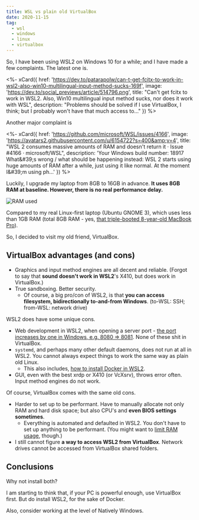 ```yaml
---
title: WSL vs plain old VirtualBox
date: 2020-11-15
tag:
  - wsl
  - windows
  - linux
  - virtualbox
---
```


So, I have been using WSL2 on Windows 10 for a while; and I have made a few complaints. The latest one is.

<%- xCard({
  href: 'https://dev.to/patarapolw/can-t-get-fcitx-to-work-in-wsl2-also-win10-multilingual-input-method-sucks-169f',
  image: 'https://dev.to/social_previews/article/514796.png',
  title: "Can't get fcitx to work in WSL2. Also, Win10 multilingual input method sucks, nor does it work with WSL",
  description: "Problems should be solved if I use VirtualBox, I think; but I probably won't have that much access to..."
}) %>

<!-- excerpt -->

Another major complaint is

<%- xCard({
  href: 'https://github.com/microsoft/WSL/issues/4166',
  image: 'https://avatars2.githubusercontent.com/u/6154722?s=400&amp;v=4',
  title: "WSL 2 consumes massive amounts of RAM and doesn't return it · Issue #4166 · microsoft/WSL",
  description: 'Your Windows build number: 18917 What&amp;#39;s wrong / what should be happening instead: WSL 2 starts using huge amounts of RAM after a while, just using it like normal. At the moment I&amp;#39;m using ph...'
}) %>

Luckily, I upgrade my laptop from 8GB to 16GB in advance. **It uses 8GB RAM at baseline. However, there is no real performance delay.**

![RAM used](https://dev-to-uploads.s3.amazonaws.com/i/2ma7rxiqirbqh4iby8pk.jpg)

Compared to my real Linux-first laptop (Ubuntu GNOME 3), which uses less than 1GB RAM (total 8GB RAM - yes, [that triple-booted 8-year-old MacBook Pro](https://www.polv.cc/post/2020/09/mac-triple-boot)).

So, I decided to visit my old friend, VirtualBox.

## VirtualBox advantages (and cons)

- Graphics and input method engines are all decent and reliable. (Forgot to say that **sound doesn't work in WSL2**'s X410, but does work in VirtualBox.)
- True sandboxing. Better security.
  - Of course, a big pro/con of WSL2, is that **you can access filesystem, bidirectionally to-and-from Windows**. (to-WSL: SSH; from-WSL: network drive)

WSL2 does have some unique cons.

- Web development in WSL2, when opening a server port - [the port increases by one in Windows, e.g. 8080 => 8081](https://dev.to/patarapolw/comment/181l1). None of these shit in VirtualBox.
- `systemd`, and perhaps many other default daemons, does not run at all in WSL2. You cannot always expect things to work the same way as plain old Linux.
  - This also includes, [how to install Docker in WSL2](https://docs.docker.com/docker-for-windows/wsl/).
- GUI, even with the best xrdp or X410 (or VcXsrv), throws error often. Input method engines do not work.

Of course, VirtualBox comes with the same old cons.

- Harder to set up to be performant. Have to manually allocate not only RAM and hard disk space; but also CPU's and **even BIOS settings sometimes**.
  - Everything is automated and defaulted in WSL2. You don't have to set up anything to be performant. (You might want to [limit RAM usage](https://github.com/microsoft/WSL/issues/4166), though.)
- I still cannot figure **a way to access WSL2 from VirtualBox**. Network drives cannot be accessed from VirtualBox shared folders.

## Conclusions

Why not install both?

I am starting to think that, if your PC is powerful enough, use VirtualBox first. But do install WSL2, for the sake of Docker.

Also, consider working at the level of Natively Windows.
